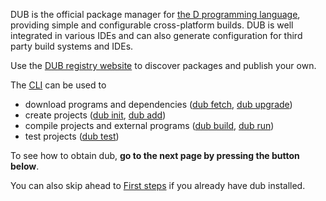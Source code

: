 DUB is the official package manager for [the D programming language](https://dlang.org), providing simple and configurable cross-platform builds. DUB is well integrated in various IDEs and can also generate configuration for third party build systems and IDEs.

Use the [DUB registry website](https://code.dlang.org) to discover packages and publish your own.

The [CLI](cli-reference/dub.md) can be used to

- download programs and dependencies ([dub fetch](cli-reference/dub-fetch.md), [dub upgrade](cli-reference/dub-upgrade.md))
- create projects ([dub init](cli-reference/dub-init.md), [dub add](cli-reference/dub-add.md))
- compile projects and external programs ([dub build](cli-reference/dub-build.md), [dub run](cli-reference/dub-run.md))
- test projects ([dub test](cli-reference/dub-test.md))

To see how to obtain dub, **go to the next page by pressing the button below**.

You can also skip ahead to [First steps](getting-started/first-steps.md) if you already have dub installed.
